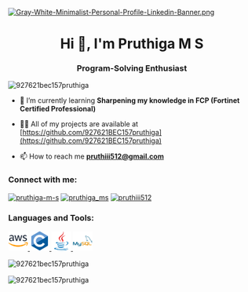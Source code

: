 [![Gray-White-Minimalist-Personal-Profile-Linkedin-Banner.png](https://i.postimg.cc/yNtdzSHW/Gray-White-Minimalist-Personal-Profile-Linkedin-Banner.png)](https://postimg.cc/yJhBmxWz)
<h1 align="center">Hi 👋, I'm Pruthiga M S</h1>
<h3 align="center">Program-Solving Enthusiast</h3>

<p align="left"> <img src="https://komarev.com/ghpvc/?username=927621bec157pruthiga&label=Profile%20views&color=0e75b6&style=flat" alt="927621bec157pruthiga" /> </p>

- 🌱 I’m currently learning **Sharpening my knowledge in FCP (Fortinet Certified Professional)**

- 👨‍💻 All of my projects are available at [https://github.com/927621BEC157pruthiga](https://github.com/927621BEC157pruthiga)

- 📫 How to reach me **pruthiii512@gmail.com**

<h3 align="left">Connect with me:</h3>
<p align="left">
<a href="https://linkedin.com/in/pruthiga-m-s" target="blank"><img align="center" src="https://raw.githubusercontent.com/rahuldkjain/github-profile-readme-generator/master/src/images/icons/Social/linked-in-alt.svg" alt="pruthiga-m-s" height="30" width="40" /></a>
<a href="https://instagram.com/pruthiga_ms" target="blank"><img align="center" src="https://raw.githubusercontent.com/rahuldkjain/github-profile-readme-generator/master/src/images/icons/Social/instagram.svg" alt="pruthiga_ms" height="30" width="40" /></a>
<a href="https://www.hackerrank.com/pruthiii512" target="blank"><img align="center" src="https://raw.githubusercontent.com/rahuldkjain/github-profile-readme-generator/master/src/images/icons/Social/hackerrank.svg" alt="pruthiii512" height="30" width="40" /></a>
</p>

<h3 align="left">Languages and Tools:</h3>
<p align="left"> <a href="https://aws.amazon.com" target="_blank" rel="noreferrer"> <img src="https://raw.githubusercontent.com/devicons/devicon/master/icons/amazonwebservices/amazonwebservices-original-wordmark.svg" alt="aws" width="40" height="40"/> </a> <a href="https://www.cprogramming.com/" target="_blank" rel="noreferrer"> <img src="https://raw.githubusercontent.com/devicons/devicon/master/icons/c/c-original.svg" alt="c" width="40" height="40"/> </a> <a href="https://www.java.com" target="_blank" rel="noreferrer"> <img src="https://raw.githubusercontent.com/devicons/devicon/master/icons/java/java-original.svg" alt="java" width="40" height="40"/> </a> <a href="https://www.mysql.com/" target="_blank" rel="noreferrer"> <img src="https://raw.githubusercontent.com/devicons/devicon/master/icons/mysql/mysql-original-wordmark.svg" alt="mysql" width="40" height="40"/> </a> </p>

<p><img align="center" src="https://github-readme-stats.vercel.app/api/top-langs?username=927621bec157pruthiga&show_icons=true&locale=en&layout=compact" alt="927621bec157pruthiga" /></p>

<p><img align="center" src="https://github-readme-streak-stats.herokuapp.com/?user=927621bec157pruthiga&" alt="927621bec157pruthiga" /></p>
